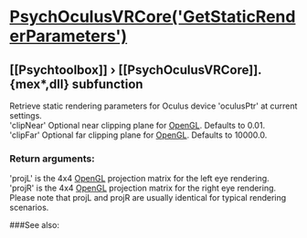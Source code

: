 # [PsychOculusVRCore('GetStaticRenderParameters')](PsychOculusVRCore-GetStaticRenderParameters) 
## [[Psychtoolbox]] &#8250; [[PsychOculusVRCore]].{mex*,dll} subfunction


Retrieve static rendering parameters for Oculus device 'oculusPtr' at current  
settings.  
'clipNear' Optional near clipping plane for [OpenGL](OpenGL). Defaults to 0.01.  
'clipFar' Optional far clipping plane for [OpenGL](OpenGL). Defaults to 10000.0.  
  
### Return arguments:  
  
'projL' is the 4x4 [OpenGL](OpenGL) projection matrix for the left eye rendering.  
'projR' is the 4x4 [OpenGL](OpenGL) projection matrix for the right eye rendering.  
Please note that projL and projR are usually identical for typical rendering  
scenarios.  
  


###See also:

